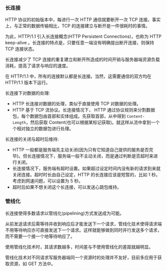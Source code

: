 
### 长连接

HTTP 协议的初始版本中，每进行一次 HTTP 通信就要断开一次 TCP 连接。事实上，与正常的数据传输相比，TCP 的连接建立与断开是一件很耗时的事情。

为此，HTTP/1.1 引入长连接概念(HTTP Persistent Connections)，也称为 HTTP keep-alive 。长连接的特点是，只要任意一端没有明确提出断开连接，则保持 TCP 连接状态。

长连接减少了 TCP 连接的重复建立和断开所造成的时间开销与服务器端资源负载消耗，提高了请求与响应的速度。

在 HTTP/1.1 中，所有的连接默认都是长连接。当然，这需要通信的双方均在 HTTP/1.1 版本下运行。


长连接下对数据的处理:
* HTTP 长连接对数据的处理，类似于直接使用 TCP 对数据的处理。
* HTTP 基于 TCP 流协议。长连接情况下， HTTP 通过协议规则来分割数据包，每个数据包由首部和实体组成。先获取首部，从中得到 `Content-Length`，然后获取 Content(也可以根据某标记获取)。就这样从流中拿到一个个相对独立的数据包进行处理。


长连接的关闭与超时后维持:
* HTTP 一般都是服务端先主动关闭(因为只有它知道自己提供的服务是否完毕)。但长连接情况下，服务端一般不主动关闭，而是通过判断是否超时来进行关闭。
* 长连接情况下，服务端有超时设置。如果超过设定时间内没有新的请求到来就关闭连接。超时时长由自己设定，HTTP 的长连接应该是短暂的，比如 1 秒。考虑到网速问题，可以设置为 5 秒。
* 超时后如果不想关闭这个长连接，可以发送心跳包维持。


### 管线化

长连接使得多数请求以管线化(pipelining)方式发送成为可能。

从前发送请求后需等待并收到响应后才能发送下一个请求，管线化技术使得请求端不用等待响应亦可直接发送下一个请求。这样就能够做到同时并行发送多个请求，而不需要一个接一个地等待响应了。

使用管线化技术时，其请求数越多，时间差与不使用管线化的差距就越明显。

管线化技术对不同请求写服务器端同一个资源时的处理并不友好，目前多应用于获取资源，如 GET 方法中。
